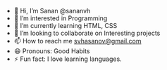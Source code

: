- 👋 Hi, I’m Sanan @sananvh
- 👀 I’m interested in Programming
- 🌱 I’m currently learning HTML, CSS
- 💞️ I’m looking to collaborate on Interesting projects
- 📫 How to reach me svhasanov@gmail.com
- 😄 Pronouns: Good Habits
- ⚡ Fun fact: I love learning languages.

<!---
sananvh/sananvh is a ✨ special ✨ repository because its `README.md` (this file) appears on your GitHub profile.
You can click the Preview link to take a look at your changes.
--->
